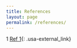 ```yaml
---
title: References
layout: page
permalink: /references/
---
```


1 [Ref 1](link){: .usa-external_link}
